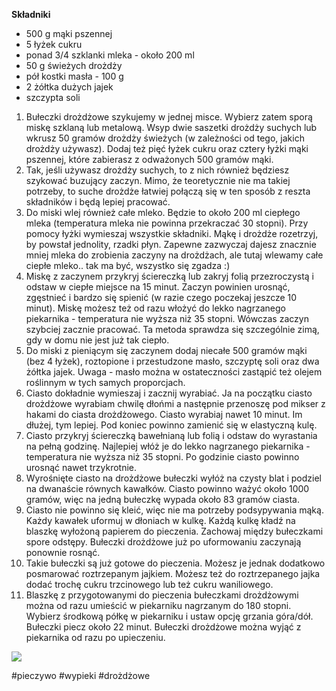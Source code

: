 **Składniki**

- 500 g mąki pszennej
- 5 łyżek cukru
- ponad 3/4 szklanki mleka - około 200 ml
- 50 g świeżych drożdży
- pół kostki masła - 100 g
- 2 żółtka dużych jajek
- szczypta soli

1. Bułeczki drożdżowe szykujemy w jednej misce. Wybierz zatem sporą miskę szklaną lub metalową. Wsyp dwie saszetki drożdży suchych lub wkrusz 50 gramów drożdży świeżych (w zależności od tego, jakich drożdży używasz). Dodaj też pięć łyżek cukru oraz cztery łyżki mąki pszennej, które zabierasz z odważonych 500 gramów mąki.  
2. Tak, jeśli używasz drożdży suchych, to z nich również będziesz szykować buzujący zaczyn. Mimo, że teoretycznie nie ma takiej potrzeby, to suche drożdże łatwiej połączą się w ten sposób z reszta składników i będą lepiej pracować.
3. Do miski wlej również całe mleko. Będzie to około 200 ml ciepłego mleka (temperatura mleka nie powinna przekraczać 30 stopni). Przy pomocy łyżki wymieszaj wszystkie składniki. Mąkę i drożdże rozetrzyj, by powstał jednolity, rzadki płyn. Zapewne zazwyczaj dajesz znacznie mniej mleka do zrobienia zaczyny na drożdżach, ale tutaj wlewamy całe ciepłe mleko.. tak ma być, wszystko się zgadza :)
4. Miskę z zaczynem przykryj ściereczką lub zakryj folią przezroczystą i odstaw w ciepłe miejsce na 15 minut. Zaczyn powinien urosnąć, zgęstnieć i bardzo się spienić (w razie czego poczekaj jeszcze 10 minut). Miskę możesz też od razu włożyć do lekko nagrzanego piekarnika - temperatura nie wyższa niż 35 stopni. Wówczas zaczyn szybciej zacznie pracować. Ta metoda sprawdza się szczególnie zimą, gdy w domu nie jest już tak ciepło.
5. Do miski z pieniącym się zaczynem dodaj niecałe 500 gramów mąki (bez 4 łyżek), roztopione i przestudzone masło, szczyptę soli oraz dwa żółtka jajek. Uwaga - masło można w ostateczności zastąpić też olejem roślinnym w tych samych proporcjach.   
6. Ciasto dokładnie wymieszaj i zacznij wyrabiać. Ja na początku ciasto drożdżowe wyrabiam chwilę dłońmi a następnie przenoszę pod mikser z hakami do ciasta drożdżowego. Ciasto wyrabiaj nawet 10 minut. Im dłużej, tym lepiej. Pod koniec powinno zamienić się w elastyczną kulę.
7. Ciasto przykryj ściereczką bawełnianą lub folią i odstaw do wyrastania na pełną godzinę. Najlepiej włóż je do lekko nagrzanego piekarnika - temperatura nie wyższa niż 35 stopni. Po godzinie ciasto powinno urosnąć nawet trzykrotnie.
8. Wyrośnięte ciasto na drożdżowe bułeczki wyłóż na czysty blat i podziel na dwanaście równych kawałków. Ciasto powinno ważyć około 1000 gramów, więc na jedną bułeczkę wypada około 83 gramów ciasta.  
9. Ciasto nie powinno się kleić, więc nie ma potrzeby podsypywania mąką. Każdy kawałek uformuj w dłoniach w kulkę. Każdą kulkę kładź na blaszkę wyłożoną papierem do pieczenia. Zachowaj między bułeczkami spore odstępy. Bułeczki drożdżowe już po uformowaniu zaczynają ponownie rosnąć.
10. Takie bułeczki są już gotowe do pieczenia. Możesz je jednak dodatkowo posmarować roztrzepanym jajkiem. Możesz też do roztrzepanego jajka dodać trochę cukru trzcinowego lub też cukru waniliowego.
11. Blaszkę z przygotowanymi do pieczenia bułeczkami drożdżowymi można od razu umieścić w piekarniku nagrzanym do 180 stopni. Wybierz środkową półkę w piekarniku i ustaw opcję grzania góra/dół. Bułeczki piecz około 22 minut. Bułeczki drożdżowe można wyjąć z piekarnika od razu po upieczeniu.

![](https://cdn.aniagotuje.com/pictures/articles/2018/09/128936-v-1080x1552.jpg)

#pieczywo #wypieki #drożdżowe 